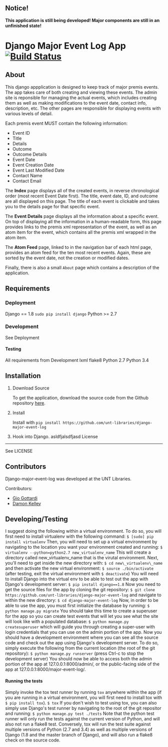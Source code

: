 Notice!
------------------------------------------------------------

**This application is still being developed! Major components are still in an
unfinished state!**

Django Major Event Log App [![Build Status](https://travis-ci.org/unt-libraries/django-major-event-log.svg?branch=master)](https://travis-ci.org/unt-libraries/django-major-event-log)
============================================================

About
--------------------------

This django appplication is designed to keep track of major premis events.
The app takes care of both creating and viewing these events. The admin site is
reponsible for managing the actual events, which includes creating them as well
as making modifications to the event date, contact info, description, etc. The
other pages are responsible for displaying events with various levels of
detail.

Each premis event MUST contain the following information:

* Event ID
* Title
* Details
* Outcome
* Outcome Details
* Event Date
* Event Creation Date
* Event Last Modified Date
* Contact Name
* Contact Email

The **Index** page displays all of the created events, in reverse chronological
order (most recent Event Date first). The title, event date, ID, and
outcome are all displayed on this page. The title of each event is
clickable and takes you to the details page for that specific event.

The **Event Details** page displays all the information about a specific event.
On top of displaying all the information in a human-readable form, this page
provides links to the premis xml representation of the event, as well as an
atom item for the event, which contains all the premis xml wrapped in the atom
item.

The **Atom Feed** page, linked to in the navigation bar of each html page,
provides an atom feed for the ten most recent events. Again, these are
sorted by the event date, not the creation or modified dates.

Finally, there is also a small `About` page which contains a description of the
application.

Requirements
--------------------------

### Deployment ###

Django == 1.8 `sudo pip install django`
Python >= 2.7

### Development ###

See Deployment

#### Testing ####

All requirements from Development
lxml
flake8
Python 2.7
Python 3.4

Installation
--------------------------

1.  Download Source

    To get the application, download the source code from the Github repository
    [here](https://github.com/unt-libraries/django-major-event-log).

2.  Install

    Install with `pip install https://github.com/unt-libraries/django-major-event-log`

3.  Hook into Django.
    asldfjalsdfjasd
License
-------------------------

See LICENSE

Contributors
-------------------------

Django-major-event-log was developed at the UNT Libraries.

Contributors:

* [Gio Gottardi](https://github.com/somexpert)
* [Damon Kelley](https://github.com/damonkelley)

Developing/Testing
-------------------------

I suggest doing the following within a virtual environment. To do so, you will
first need to install virtualenv with the following command:
`$ [sudo] pip install virtualenv`
Then, you will need to set up a virtual environment by navigating to the
location you want your environment created and running:
`$ virtualenv --python=python2.7 new_virtualenv_name`
This will create a directory called new\_virtualenv\_name that is the virutal
environment. Next, you'll need to get inside the new directory with:
`$ cd new\_virtualenv\_name`
and then activate the new virtual environment:
`$ source ./bin/activate` (after testing, exit the virtual environment with `$ deactivate`)
You will need to install Django into the virtual env to be able to test out the
app with Django's development server:
`$ pip install django==1.8`
Now you need to get the source files for the app by cloning the git repository:
`$ git clone https://github.com/unt-libraries/django-major-event-log`
and navigate to within the new directory:
`$ cd django-major-event-log`
Now, in order to be able to use the app, you must first initialize the database
by running:
`$ python manage.py migrate`
You should take this time to create a superuser for the app so you can create
test events that will let you see what the site will look like with a populated
database:
`$ python manage.py createsuperuser`
which will guide you through creating a super-user with login credentials that
you can use on the admin portion of the app. Now you should have a development 
environment where you can see all the source code and check out the app using
Django's development server. To do so, simply execute the following from the
current location (the root of the git repository):
`$ python manage.py runserver` (press Ctrl-c to stop the development server)
You should now be able to access both the admin portion of the app at
127.0.0.1:8000/admin/, or the public-facing side of the app at
127.0.0.1:8000/major-event-log/.

#### Running the tests ####

Simply invoke the tox test runner by running `tox` anywhere within the app (if
you are running in a virtual environment, you will first need to install tox
with `$ pip install tox`).
`$ tox`
If you don't wish to test using tox, you can also simply use Django's test
runner by navigating to the root of the git repositor and running:
`$ python manage.py test ./tests`
Note that the python test runner will only run the tests against the current
version of Python, and will also not run a flake8 test. Conversely, tox will
run the test suite against multiple versions of Python (2.7 and 3.4) as well as multiple
versions of Django (1.8 and the master branch of Django), and will also run a
flake8 check on the source code.
